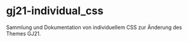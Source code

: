 # gj21-individual_css
Sammlung und Dokumentation von individuellem CSS zur Änderung des Themes GJ21.